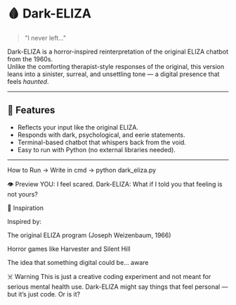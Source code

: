 # 🩸 Dark-ELIZA

> "I never left..."

Dark-ELIZA is a horror-inspired reinterpretation of the original ELIZA chatbot from the 1960s.  
Unlike the comforting therapist-style responses of the original, this version leans into a sinister, surreal, and unsettling tone — a digital presence that feels *haunted*.

---

## 🎃 Features

- Reflects your input like the original ELIZA.
- Responds with dark, psychological, and eerie statements.
- Terminal-based chatbot that whispers back from the void.
- Easy to run with Python (no external libraries needed).

---



How to Run  -> Write in cmd -> python dark_eliza.py

👁️ Preview
YOU: I feel scared.
Dark-ELIZA: What if I told you that feeling is not yours?

🧠 Inspiration

Inspired by:

The original ELIZA program (Joseph Weizenbaum, 1966)

Horror games like Harvester and Silent Hill

The idea that something digital could be… aware

☠️ Warning
This is just a creative coding experiment and not meant for serious mental health use.
Dark-ELIZA might say things that feel personal — but it’s just code. Or is it?

